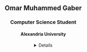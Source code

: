 <div bgcolor="#f0f0f0" cellpadding="20" class="main" color="#333" face="Arial" width="100%">
<h2 align="center" cellpadding="0" class="h2" size="5">Omar Muhammed Gaber</h2>
<h3 align="center" cellpadding="0" class="h3" size="4">Computer Science Student</h3>
<h4 align="center" cellpadding="0" class="h4" size="4">Alexandria University</h4>
<details align="center" bgcolor="transparent" border="0" cellpadding="30">
<summary align="center" cellpadding="10" class="main-details" size="4">Details</summary>
<summary align="center" cellpadding="14" class="sub-details" size="4" width="90%">About Me</summary>
<p align="center" cellpadding="0" size="4" width="88%">I'm a computer science student at Alexandria University with huge interest in data structures, algorithms design, distributed systems and software performance optimization techniques.</p>
<summary align="center" cellpadding="14" class="sub-details" size="4" width="90%">Contact &amp; Social Links</summary>
<div align="center">
<a color="#007BFF" href="https://www.linkedin.com/in/omarmgaber/" target="blank">
<img alt="LinkedIn" src="https://img.shields.io/badge/LinkedIn-%230077B5.svg?&amp;style=flat-square&amp;logo=linkedin&amp;logoColor=white"/>
</a>
<a color="#007BFF" href="https://www.facebook.com/omarfb" target="blank">
<img alt="Facebook" src="https://img.shields.io/badge/Facebook-%231877F2.svg?&amp;style=flat-square&amp;logo=facebook&amp;logoColor=white"/>
</a>
<a color="#007BFF" href="https://twitter.com/OmarMGaber37" target="blank">
<img alt="twitter" src="https://img.shields.io/badge/X.com-black?&amp;style=flat-square&amp;logo=X.com&amp;logoColor=black"/>
</a>
<a color="#007BFF" href="https://www.youtube.com/channel/UCUG7NhDzCM2ATpRl8gB2W0w?sub_confirmation=1" target="_blank">
<img alt="YouTube" src="https://img.shields.io/badge/YouTube-FF0000?style=soical&amp;logo=youtube&amp;logoColor=white"/>
</a>
<a color="#007BFF" href="https://discordapp.com/users/374999479851548672" target="blank">
<img alt="Discord" src="https://img.shields.io/badge/Discord-%237289DA.svg?&amp;style=flat-square&amp;logo=discord&amp;logoColor=white"/>
</a>
<a color="#007BFF" href="https://codeforces.com/profile/OmarMGaber" target="blank">
<img alt="Codeforces" src="https://img.shields.io/badge/Codeforces-%23FF8000.svg?&amp;style=flat-square&amp;logo=codeforces&amp;logoColor=white"/>
</a>
<a color="#007BFF" href="https://leetcode.com/OmarMGaber" target="blank">
<img alt="LeetCode" src="https://img.shields.io/badge/LeetCode-%23FFA116.svg?&amp;style=flat-square&amp;logo=leetcode&amp;logoColor=white"/>
</a>
<a color="#007BFF" href="https://www.quora.com/profile/Omar-Muhammad-120" target="blank">
<img alt="Quora" src="https://img.shields.io/badge/Quora-%23B92B27.svg?logo=Quora&amp;logoColor=white"/>
</a>
<br/>
</div>
<label><b>Email:</b></label>
<a color="#007BFF" href="mailto:omarmgaber37@gmail.com" target="blank">omarmgaber37@gmail.com</a>
<br/>
<br/>
<br/>
<details align="center" bgcolor="transparent" border="0" cellpadding="30">
<summary align="center" cellpadding="14" class="sub-details dark-hover" size="4" width="90%">Projects Table</summary>
<details align="center" bgcolor="#f9f9f9" border="1" cellpadding="10" class="sub-sub-details" size="1" width="90%">
<summary class="bold larger" size="4">Display by Name</summary>
<!-- START PROJECTS BY NAME -->
<div class="table-container" width="100%">
<table size="4" width="100%">
<thead>
<tr align="center">
<th align="center" bgcolor="#f2f2f2" border="1" cellpadding="10" style="width: 15%;">Name</th>
<th align="center" bgcolor="#f2f2f2" border="1" cellpadding="10" style="width: 45%;">Description</th>
<th align="center" bgcolor="#f2f2f2" border="1" cellpadding="10" style="width: 25%;">Tags</th>
<th align="center" bgcolor="#f2f2f2" border="1" cellpadding="10" style="width: 15%;">Technologies</th>
</tr>
</thead>
<tbody>
<tr align="center">
<td align="center" border="1" cellpadding="5" style="font-weight: bold;"><a class="name-link" color="#2476cc" href="https://github.com/OmarMGaber/CountMinSketch" target="_blank">Count-Min Sketch</a></td>
<td align="center" border="1" cellpadding="5">Count-Min Sketch Data Structure written in JavaScript and tested using Jasmine framework</td>
<td align="center" border="1" cellpadding="5"><span bgcolor="#f1f5f9" border="1" cellpadding="0" class="tag tag" color="#0f172a" face="Segoe UI" size="3">Data Structures</span><br/><span bgcolor="#f1f5f9" border="1" cellpadding="0" class="tag tag" color="#0f172a" face="Segoe UI" size="3">Algorithms</span></td>
<td align="center" border="1" cellpadding="5"><span bgcolor="#f1f5f9" border="1" cellpadding="0" class="tag tech" color="#0f172a" face="Segoe UI" size="3">JavaScript</span><br/><span bgcolor="#f1f5f9" border="1" cellpadding="0" class="tag tech" color="#0f172a" face="Segoe UI" size="3">Jasmine</span></td>
</tr>
<tr align="center">
<td align="center" border="1" cellpadding="5" style="font-weight: bold;"><a class="name-link" color="#2476cc" href="https://github.com/CS80-Team/cp-library" target="_blank">cp-library</a></td>
<td align="center" border="1" cellpadding="5">A library of data structures and algorithms for competitive programming, implemented in C++ and documented in LaTeX.</td>
<td align="center" border="1" cellpadding="5"><span bgcolor="#f1f5f9" border="1" cellpadding="0" class="tag tag" color="#0f172a" face="Segoe UI" size="3">Library</span><br/><span bgcolor="#f1f5f9" border="1" cellpadding="0" class="tag tag" color="#0f172a" face="Segoe UI" size="3">Data Structures</span><br/><span bgcolor="#f1f5f9" border="1" cellpadding="0" class="tag tag" color="#0f172a" face="Segoe UI" size="3">Algorithms</span><br/><span bgcolor="#f1f5f9" border="1" cellpadding="0" class="tag tag" color="#0f172a" face="Segoe UI" size="3">Competitive Programming</span></td>
<td align="center" border="1" cellpadding="5"><span bgcolor="#f1f5f9" border="1" cellpadding="0" class="tag tech" color="#0f172a" face="Segoe UI" size="3">C++</span><br/><span bgcolor="#f1f5f9" border="1" cellpadding="0" class="tag tech" color="#0f172a" face="Segoe UI" size="3">LaTeX</span></td>
</tr>
<tr align="center">
<td align="center" border="1" cellpadding="5" style="font-weight: bold;"><a class="name-link" color="#2476cc" href="https://github.com/OmarMGaber/CPriorityQueue" target="_blank">CPriorityQueue</a></td>
<td align="center" border="1" cellpadding="5">A generic Priority Queue implementation in C using generic pointers (void pointers) and compare functions, supporting various C primitive data types.</td>
<td align="center" border="1" cellpadding="5"><span bgcolor="#f1f5f9" border="1" cellpadding="0" class="tag tag" color="#0f172a" face="Segoe UI" size="3">Data Structures</span><br/><span bgcolor="#f1f5f9" border="1" cellpadding="0" class="tag tag" color="#0f172a" face="Segoe UI" size="3">Algorithms</span></td>
<td align="center" border="1" cellpadding="5"><span bgcolor="#f1f5f9" border="1" cellpadding="0" class="tag tech" color="#0f172a" face="Segoe UI" size="3">C</span></td>
</tr>
<tr align="center">
<td align="center" border="1" cellpadding="5" style="font-weight: bold;"><a class="name-link" color="#2476cc" href="https://github.com/OmarMGaber/CPU-Scheduling-Simulator" target="_blank">CPU-Scheduling-Simulator</a></td>
<td align="center" border="1" cellpadding="5">A CPU scheduling simulator that simulates various CPU scheduling algorithms.</td>
<td align="center" border="1" cellpadding="5"><span bgcolor="#f1f5f9" border="1" cellpadding="0" class="tag tag" color="#0f172a" face="Segoe UI" size="3">Simulation</span><br/><span bgcolor="#f1f5f9" border="1" cellpadding="0" class="tag tag" color="#0f172a" face="Segoe UI" size="3">Operating Systems</span></td>
<td align="center" border="1" cellpadding="5"><span bgcolor="#f1f5f9" border="1" cellpadding="0" class="tag tech" color="#0f172a" face="Segoe UI" size="3">C</span></td>
</tr>
<tr align="center">
<td align="center" border="1" cellpadding="5" style="font-weight: bold;"><a class="name-link" color="#2476cc" href="https://github.com/OmarMGaber/Distributed-File-Sharing-System" target="_blank">Distributed-File-Sharing-System</a></td>
<td align="center" border="1" cellpadding="5">This project tries to mimic a Distributed File Sharing System with Flooding technique using Sockets in Java.</td>
<td align="center" border="1" cellpadding="5"><span bgcolor="#f1f5f9" border="1" cellpadding="0" class="tag tag" color="#0f172a" face="Segoe UI" size="3">Distributed Systems</span><br/><span bgcolor="#f1f5f9" border="1" cellpadding="0" class="tag tag" color="#0f172a" face="Segoe UI" size="3">File Sharing</span><br/><span bgcolor="#f1f5f9" border="1" cellpadding="0" class="tag tag" color="#0f172a" face="Segoe UI" size="3">Networking</span><br/><span bgcolor="#f1f5f9" border="1" cellpadding="0" class="tag tag" color="#0f172a" face="Segoe UI" size="3">Socket Programming</span></td>
<td align="center" border="1" cellpadding="5"><span bgcolor="#f1f5f9" border="1" cellpadding="0" class="tag tech" color="#0f172a" face="Segoe UI" size="3">Java</span></td>
</tr>
<tr align="center">
<td align="center" border="1" cellpadding="5" style="font-weight: bold;"><a class="name-link" color="#2476cc" href="https://github.com/CS80-Team/Goolean" target="_blank">Goolean</a></td>
<td align="center" border="1" cellpadding="5">Goolean is a boolean model search engine that allows users to perform boolean queries on a dataset of documents (corpus)</td>
<td align="center" border="1" cellpadding="5"><span bgcolor="#f1f5f9" border="1" cellpadding="0" class="tag tag" color="#0f172a" face="Segoe UI" size="3">Information Retrieval</span><br/><span bgcolor="#f1f5f9" border="1" cellpadding="0" class="tag tag" color="#0f172a" face="Segoe UI" size="3">Search Engine</span></td>
<td align="center" border="1" cellpadding="5"><span bgcolor="#f1f5f9" border="1" cellpadding="0" class="tag tech" color="#0f172a" face="Segoe UI" size="3">Go</span><br/><span bgcolor="#f1f5f9" border="1" cellpadding="0" class="tag tech" color="#0f172a" face="Segoe UI" size="3">gRPC</span></td>
</tr>
<tr align="center">
<td align="center" border="1" cellpadding="5" style="font-weight: bold;"><a class="name-link" color="#2476cc" href="https://github.com/CS80-Team/Goolean-web" target="_blank">Goolean-web</a></td>
<td align="center" border="1" cellpadding="5">Goolean-web is a web application that provides a web interface for the `Goolean` search engine</td>
<td align="center" border="1" cellpadding="5"><span bgcolor="#f1f5f9" border="1" cellpadding="0" class="tag tag" color="#0f172a" face="Segoe UI" size="3">Web Development</span></td>
<td align="center" border="1" cellpadding="5"><span bgcolor="#f1f5f9" border="1" cellpadding="0" class="tag tech" color="#0f172a" face="Segoe UI" size="3">python</span><br/><span bgcolor="#f1f5f9" border="1" cellpadding="0" class="tag tech" color="#0f172a" face="Segoe UI" size="3">gRPC</span><br/><span bgcolor="#f1f5f9" border="1" cellpadding="0" class="tag tech" color="#0f172a" face="Segoe UI" size="3">Flask</span></td>
</tr>
<tr align="center">
<td align="center" border="1" cellpadding="5" style="font-weight: bold;"><a class="name-link" color="#2476cc" href="https://github.com/CS80-Team/gshell" target="_blank">gshell</a></td>
<td align="center" border="1" cellpadding="5">A simple, general-purpose command-line interface (CLI) shell embedded in the Goolean search engine.</td>
<td align="center" border="1" cellpadding="5"><span bgcolor="#f1f5f9" border="1" cellpadding="0" class="tag tag" color="#0f172a" face="Segoe UI" size="3">Shell</span><br/><span bgcolor="#f1f5f9" border="1" cellpadding="0" class="tag tag" color="#0f172a" face="Segoe UI" size="3">Command Line</span></td>
<td align="center" border="1" cellpadding="5"><span bgcolor="#f1f5f9" border="1" cellpadding="0" class="tag tech" color="#0f172a" face="Segoe UI" size="3">Go</span></td>
</tr>
<tr align="center">
<td align="center" border="1" cellpadding="5" style="font-weight: bold;"><a class="name-link" color="#2476cc" href="https://github.com/OmarMGaber/ImageExtensionDetector" target="_blank">ImageExtensionDetector</a></td>
<td align="center" border="1" cellpadding="5">A simple image extension detector tool that reads the file header and detect its type written in C++.</td>
<td align="center" border="1" cellpadding="5"><span bgcolor="#f1f5f9" border="1" cellpadding="0" class="tag tag" color="#0f172a" face="Segoe UI" size="3">File Type Detection</span><br/><span bgcolor="#f1f5f9" border="1" cellpadding="0" class="tag tag" color="#0f172a" face="Segoe UI" size="3">Multimedia</span></td>
<td align="center" border="1" cellpadding="5"><span bgcolor="#f1f5f9" border="1" cellpadding="0" class="tag tech" color="#0f172a" face="Segoe UI" size="3">C++</span></td>
</tr>
<tr align="center">
<td align="center" border="1" cellpadding="5" style="font-weight: bold;"><a class="name-link" color="#2476cc" href="https://github.com/OmarMGaber/MiniGamesVsAi" target="_blank">MiniGamesVsAi</a></td>
<td align="center" border="1" cellpadding="5">A collection of mini games with basic AI algorithms.</td>
<td align="center" border="1" cellpadding="5"><span bgcolor="#f1f5f9" border="1" cellpadding="0" class="tag tag" color="#0f172a" face="Segoe UI" size="3">Game Development</span><br/><span bgcolor="#f1f5f9" border="1" cellpadding="0" class="tag tag" color="#0f172a" face="Segoe UI" size="3">AI</span></td>
<td align="center" border="1" cellpadding="5"><span bgcolor="#f1f5f9" border="1" cellpadding="0" class="tag tech" color="#0f172a" face="Segoe UI" size="3">Python</span><br/><span bgcolor="#f1f5f9" border="1" cellpadding="0" class="tag tech" color="#0f172a" face="Segoe UI" size="3">Tkinter</span></td>
</tr>
<tr align="center">
<td align="center" border="1" cellpadding="5" style="font-weight: bold;"><a class="name-link" color="#2476cc" href="https://github.com/OmarMGaber/Turing-Machine-Simulator" target="_blank">Turing-Machine-Simulator</a></td>
<td align="center" border="1" cellpadding="5">A Turing Machine Simulator that simulates a Turing machine with a given set of states, input tape, and transition function.</td>
<td align="center" border="1" cellpadding="5"><span bgcolor="#f1f5f9" border="1" cellpadding="0" class="tag tag" color="#0f172a" face="Segoe UI" size="3">Simulation</span><br/><span bgcolor="#f1f5f9" border="1" cellpadding="0" class="tag tag" color="#0f172a" face="Segoe UI" size="3">Automata Theory</span></td>
<td align="center" border="1" cellpadding="5"><span bgcolor="#f1f5f9" border="1" cellpadding="0" class="tag tech" color="#0f172a" face="Segoe UI" size="3">Java</span></td>
</tr>
</tbody>
</table>
</div>
<!-- END PROJECTS BY NAME -->
</details>
<!-- <details class="sub-details"> -->
<!-- <summary>Display by tags</summary> -->
<!-- START PROJECTS BY TAGS -->
<!-- END PROJECTS BY TAGS -->
<!-- </details> -->
</details>
</details>
</div>